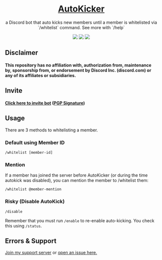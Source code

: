 <div id="title" align="center">
    <h1><a href="https://discord.com/api/oauth2/authorize?client_id=1174796137862021190&permissions=1376604515526&scope=bot">AutoKicker</a></h1>
    <p>a Discord bot that auto kicks new members until a member is whitelisted via `/whitelist` command. See more with `/help`</p>
    <a href="https://github.com/ibnaleem/AutoKicker/blob/main/LICENSE"><img src="https://img.shields.io/github/license/ibnaleem/AutoKicker?style=for-the-badge"></a>
    <a href="https://discord.gg/Z38zqxHRFQ"><img src="https://img.shields.io/discord/1174803169168085132?style=for-the-badge"></a>
    <a href="https://github.com/ibnaleem/AutoKicker/stargazers"><img src="https://img.shields.io/github/stars/ibnaleem/AutoKicker.svg?style=for-the-badge"></a>
</div>

## Disclaimer
#### This repository has no affiliation with, authorization from, maintenance by, sponsorship from, or endorsement by Discord Inc. (discord.com) or any of its affiliates or subsidiaries.

## Invite
#### [Click here to invite bot](https://discord.com/api/oauth2/authorize?client_id=1174796137862021190&permissions=1376604515526&scope=bot) ([PGP Signature](https://pastebin.com/3VdascnY))

## Usage
There are 3 methods to whitelisting a member.

### Default using Member ID
```
/whitelist [member-id]
```

### Mention
If a member has joined the server before AutoKicker (or during the time autokick was disabled), you can mention the member to /whitelist them:
```
/whitelist @member-mention
```

### Risky (Disable AutoKick)
```
/disable
```

Remember that you must run `/enable` to re-enable auto-kicking. You check this using `/status`.

## Errors & Support 
[Join my support server](https://discord.gg/Z38zqxHRFQ) or [open an issue here.](https://github.com/ibnaleem/AutoKicker/issues)
